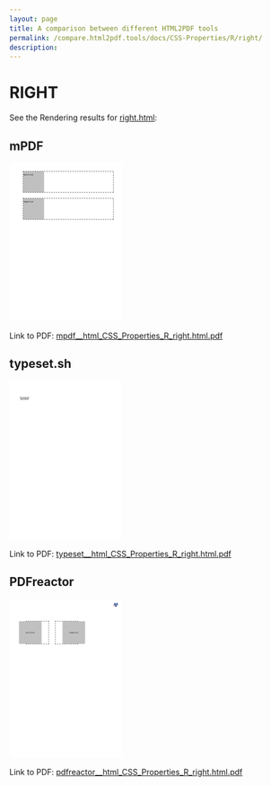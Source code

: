 ```yaml
---
layout: page
title: A comparison between different HTML2PDF tools
permalink: /compare.html2pdf.tools/docs/CSS-Properties/R/right/
description: 
---
```


# RIGHT

See the Rendering results for [right.html](/html/CSS%20Properties/R/right.html):

## mPDF
![](mpdf__html_CSS_Properties_R_right.html.png) 

Link to PDF: [mpdf__html_CSS_Properties_R_right.html.pdf](mpdf__html_CSS_Properties_R_right.html.pdf)

## typeset.sh
![](typeset__html_CSS_Properties_R_right.html.png) 

Link to PDF: [typeset__html_CSS_Properties_R_right.html.pdf](typeset__html_CSS_Properties_R_right.html.pdf)

## PDFreactor
![](pdfreactor__html_CSS_Properties_R_right.html.png) 

Link to PDF: [pdfreactor__html_CSS_Properties_R_right.html.pdf](pdfreactor__html_CSS_Properties_R_right.html.pdf)
